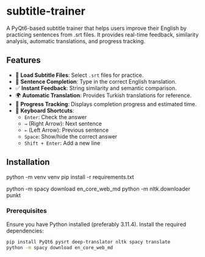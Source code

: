 # subtitle-trainer
A PyQt6-based subtitle trainer that helps users improve their English by practicing sentences from .srt files. It provides real-time feedback, similarity analysis, automatic translations, and progress tracking.

## Features
- 📂 **Load Subtitle Files**: Select `.srt` files for practice.
- 📝 **Sentence Completion**: Type in the correct English translation.
- ✅ **Instant Feedback**: String similarity and semantic comparison.
- 🌍 **Automatic Translation**: Provides Turkish translations for reference.
- 🔢 **Progress Tracking**: Displays completion progress and estimated time.
- 🎯 **Keyboard Shortcuts**:
  - `Enter`: Check the answer
  - `→` (Right Arrow): Next sentence
  - `←` (Left Arrow): Previous sentence
  - `Space`: Show/hide the correct answer
  - `Shift + Enter`: Add a new line

## Installation
python -m venv venv
pip install -r requirements.txt

python -m spacy download en_core_web_md 
python -m nltk.downloader punkt 

### Prerequisites
Ensure you have Python installed (preferably 3.11.4). Install the required dependencies:

```bash
pip install PyQt6 pysrt deep-translator nltk spacy translate
python -m spacy download en_core_web_md